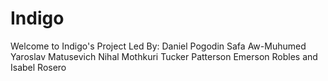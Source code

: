 # Indigo
Welcome to Indigo's Project Led By:
Daniel Pogodin
Safa Aw-Muhumed
Yaroslav Matusevich
Nihal Mothkuri
Tucker Patterson
Emerson Robles
and Isabel Rosero